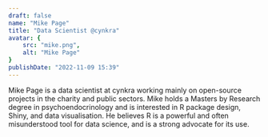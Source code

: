 ```yaml
---
draft: false
name: "Mike Page"
title: "Data Scientist @cynkra"
avatar: {
    src: "mike.png",
    alt: "Mike Page"
}
publishDate: "2022-11-09 15:39"
---
```


Mike Page is a data scientist at cynkra working mainly on open-source projects
in the charity and public sectors. Mike holds a Masters by Research degree in
psychoendocrinology and is interested in R package design, Shiny, and data
visualisation. He believes R is a powerful and often misunderstood tool for data
science, and is a strong advocate for its use.
